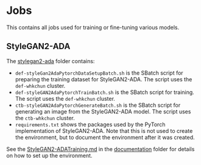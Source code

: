 # Jobs
This contains all jobs used for training or fine-tuning various models.

## StyleGAN2-ADA
The [stylegan2-ada](./stylegan2-ada) folder contains:

   - `def-styleGan2AdaPytorchDataSetupBatch.sh` is the SBatch script for preparing the training dataset for StyleGAN2-ADA.  The script uses the `def-whkchun` cluster.
   - `def-styleGAN2AdaPytorchTrainBatch.sh` is the SBatch script for training. The script uses the `def-whkchun` cluster.
   - `ctb-styleGAN2AdaPytorchGenerateBatch.sh` is the SBatch script for generating an image from the StyleGAN2-ADA model.  The script uses the `ctb-whkchun` cluster.
   - `requirements.txt` shows the packages used by the PyTorch implementation of StyleGAN2-ADA.  Note that this is not used to create the environment, but to document the environment after it was created.

See the [StyleGAN2-ADATraining.md](../docs/StyleGAN2-ADATraining.md) in the [documentation](../docs) folder for details on how to set up the environment.
